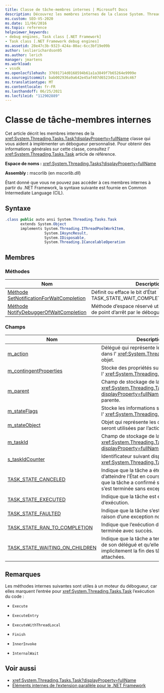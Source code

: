 ```yaml
---
title: Classe de tâche-membres internes | Microsoft Docs
description: Découvrez les membres internes de la classe System. Threading. Tasks. Task qui vous aideront à implémenter un débogueur personnalisé.
ms.custom: SEO-VS-2020
ms.date: 11/04/2016
ms.topic: reference
helpviewer_keywords:
- debug engines, Task class [.NET Framework]
- Task class [.NET Framework debug engines]
ms.assetid: 28e47c3b-9323-424a-80ac-6cc3bf19e09b
author: leslierichardson95
ms.author: lerich
manager: jmartens
ms.workload:
- vssdk
ms.openlocfilehash: 37691714d0168594b61a1a3849f7b65264e9999e
ms.sourcegitcommit: bab002936a9a642e45af407d652345c113a9c467
ms.translationtype: MT
ms.contentlocale: fr-FR
ms.lasthandoff: 06/25/2021
ms.locfileid: "112902889"
---
```

# <a name="task-class---internal-members"></a>Classe de tâche-membres internes
Cet article décrit les membres internes de la <xref:System.Threading.Tasks.Task?displayProperty=fullName> classe qui vous aident à implémenter un débogueur personnalisé. Pour obtenir des informations générales sur cette classe, consultez l' <xref:System.Threading.Tasks.Task> article de référence.

 **Espace de noms :** <xref:System.Threading.Tasks?displayProperty=fullName>

 **Assembly :** mscorlib (en *mscorlib.dll*)

 Étant donné que vous ne pouvez pas accéder à ces membres internes à partir du .NET Framework, la syntaxe suivante est fournie en Common Intermediate Language (CIL).

## <a name="syntax"></a>Syntaxe

```csharp
.class public auto ansi System.Threading.Tasks.Task
       extends System.Object
       implements System.Threading.IThreadPoolWorkItem,
                  System.IAsyncResult,
                  System.IDisposable,
                  System.Threading.ICancelableOperation
```

## <a name="members"></a>Membres

### <a name="methods"></a>Méthodes

|Nom|Description|
|----------|-----------------|
|[Méthode SetNotificationForWaitCompletion](../../extensibility/debugger/setnotificationforwaitcompletion-method.md)|Définit ou efface le bit d’État TASK_STATE_WAIT_COMPLETION_NOTIFICATION.|
|[Méthode NotifyDebuggerOfWaitCompletion](../../extensibility/debugger/notifydebuggerofwaitcompletion-method.md)|Méthode d’espace réservé utilisée comme cible de point d’arrêt par le débogueur.|

### <a name="fields"></a>Champs

|Nom|Description|
|----------|-----------------|
|[m_action](../../extensibility/debugger/m-action-field.md)|Délégué qui représente le code à exécuter dans l' <xref:System.Threading.Tasks.Task> objet.|
|[m_contingentProperties](../../extensibility/debugger/m-contingentproperties-field.md)|Stocke des propriétés supplémentaires de l' <xref:System.Threading.Tasks.Task> objet.|
|[m_parent](../../extensibility/debugger/m-parent-field.md)|Champ de stockage de la <xref:System.Threading.Tasks.Task?displayProperty=fullName> propriété parente.|
|[m_stateFlags](../../extensibility/debugger/m-stateflags-field.md)|Stocke les informations sur l’état actuel de l' <xref:System.Threading.Tasks.Task> objet.|
|[m_stateObject](../../extensibility/debugger/m-stateobject-field.md)|Objet qui représente les données qui seront utilisées par l’action.|
|[m_taskId](../../extensibility/debugger/m-taskid-field.md)|Champ de stockage de la <xref:System.Threading.Tasks.Task.Id%2A?displayProperty=fullName> propriété.|
|[s_taskIdCounter](../../extensibility/debugger/s-taskidcounter-field.md)|Identificateur suivant disponible pour un <xref:System.Threading.Tasks.Task> objet.|
|[TASK_STATE_CANCELED](../../extensibility/debugger/task-state-canceled-field.md)|Indique que la tâche a été annulée avant d’atteindre l’État en cours d’exécution, ou que la tâche a confirmé son annulation et s’est terminée sans exception.|
|[TASK_STATE_EXECUTED](../../extensibility/debugger/task-state-executed-field.md)|Indique que la tâche est en cours d’exécution.|
|[TASK_STATE_FAULTED](../../extensibility/debugger/task-state-faulted-field.md)|Indique que la tâche s’est terminée en raison d’une exception non gérée.|
|[TASK_STATE_RAN_TO_COMPLETION](../../extensibility/debugger/task-state-ran-to-completion-field.md)|Indique que l’exécution de la tâche s’est terminée avec succès.|
|[TASK_STATE_WAITING_ON_CHILDREN](../../extensibility/debugger/task-state-waiting-on-children-field.md)|Indique que la tâche a terminé l’exécution de son délégué et qu’elle attend implicitement la fin des tâches enfants attachées.|

## <a name="remarks"></a>Remarques
 Les méthodes internes suivantes sont utiles à un moteur du débogueur, car elles marquent l’entrée pour <xref:System.Threading.Tasks.Task> l’exécution du code :

- `Execute`

- `ExecuteEntry`

- `ExecuteWithThreadLocal`

- `Finish`

- `InnerInvoke`

- `InternalWait`

## <a name="see-also"></a>Voir aussi
- <xref:System.Threading.Tasks.Task?displayProperty=fullName>
- [Éléments internes de l’extension parallèle pour le .NET Framework](../../extensibility/debugger/parallel-extension-internals-for-the-dotnet-framework.md)

